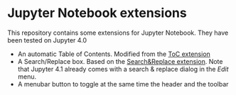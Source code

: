 # Jupyter Notebook extensions

This repository contains some extensions for Jupyter Notebook. They have been 
tested on Jupyter 4.0

 * An automatic Table of Contents. Modified from the [ToC extension](https://github.com/minrk/ipython_extensions)
 * A Search/Replace box. Based on the [Search&Replace extension](https://github.com/ipython-contrib/IPython-notebook-extensions/wiki/Search-&-Replace). Note that Jupyter 4.1 already comes with a search & replace dialog in the *Edit* menu.
 * A menubar button to toggle at the same time the header and the toolbar

